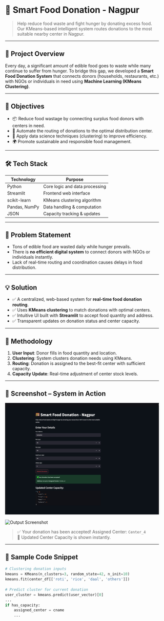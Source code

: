 # 🍱 Smart Food Donation - Nagpur
> Help reduce food waste and fight hunger by donating excess food. Our KMeans-based intelligent system routes donations to the most suitable nearby center in Nagpur.

---

## 📌 Project Overview

Every day, a significant amount of edible food goes to waste while many continue to suffer from hunger. To bridge this gap, we developed a **Smart Food Donation System** that connects donors (households, restaurants, etc.) with NGOs or individuals in need using **Machine Learning (KMeans Clustering)**.

---

## 🎯 Objectives

- 📦 Reduce food wastage by connecting surplus food donors with centers in need.
- 🔀 Automate the routing of donations to the optimal distribution center.
- 🧠 Apply data science techniques (clustering) to improve efficiency.
- 🌍 Promote sustainable and responsible food management.

---

## 🛠️ Tech Stack

| Technology | Purpose                        |
|------------|--------------------------------|
| Python     | Core logic and data processing |
| Streamlit  | Frontend web interface         |
| scikit-learn | KMeans clustering algorithm  |
| Pandas, NumPy | Data handling & computation |
| JSON       | Capacity tracking & updates    |

---

## 📌 Problem Statement

- Tons of edible food are wasted daily while hunger prevails.
- There is **no efficient digital system** to connect donors with NGOs or individuals instantly.
- Lack of real-time routing and coordination causes delays in food distribution.

---

## 💡 Solution

- ✅ A centralized, web-based system for **real-time food donation routing**.
- ✅ Uses **KMeans clustering** to match donations with optimal centers.
- ✅ Intuitive UI built with **Streamlit** to accept food quantity and address.
- ✅ Transparent updates on donation status and center capacity.

---

## 🧪 Methodology

1. **User Input**: Donor fills in food quantity and location.
2. **Clustering**: System clusters donation needs using KMeans.
3. **Routing**: Donation is assigned to the best-fit center with sufficient capacity.
4. **Capacity Update**: Real-time adjustment of center stock levels.

---

## 📸 Screenshot – System in Action

![Donation Output](output.jpeg)

![Output Screenshot](./WhatsApp%20Image%202025-06-27%20at%201.53.34%20PM.jpeg)

> ✅ Your donation has been accepted! Assigned Center: `Center_4`  
> 🍛 Updated Center Capacity is shown instantly.

---

## 🧾 Sample Code Snippet

```python
# Clustering donation inputs
kmeans = KMeans(n_clusters=3, random_state=42, n_init=10)
kmeans.fit(center_df[['roti', 'rice', 'daal', 'others']])

# Predict cluster for current donation
user_cluster = kmeans.predict(user_vector)[0]
...
if has_capacity:
    assigned_center = cname
    ...
